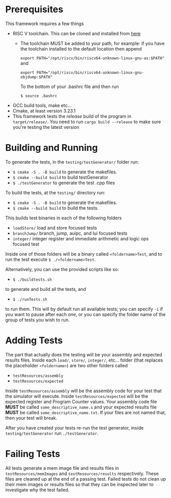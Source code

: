 # Prerequisites
This framework requires a few things
- RISC V toolchain. This can be cloned and installed from [here](https://github.com/riscv-collab/riscv-gnu-toolchain)
  - The toolchain MUST be added to your path, for example: if you have the toolchain installed to the default location then append
  
    `export PATH="/opt/riscv/bin/riscv64-unknown-linux-gnu-as:$PATH"` and 

    `export PATH="/opt/riscv/bin/riscv64-unknown-linux-gnu-objdump:$PATH"`

    To the bottom of your .bashrc file and then run

    `$ source .bashrc`
- GCC build tools, make etc...
- Cmake, at least version 3.23.1
- This framework tests the *release* build of the program in `target/release/`. You need to run
  `cargo build --release`
  to make sure you're testing the latest version
  
# Building and Running
To generate the tests, in the `testing/testGenerator/` folder run:
- `$ cmake -S . -B build` to generate the makefiles.
- `$ cmake --build build` to build testGenerator
- `$ ./testGenerator` to generate the test .cpp files

To build the tests, at the `testing/` directory run:
- `$ cmake -S . -B build` to generate the makefiles.
- `$ cmake --build build` to build the tests.

This builds test binaries in each of the following folders
- `loadStore/` load and store focused tests
- `branchJump/` branch, jump, auipc, and lui focused tests
- `integer/` integer register and immediate arithmetic and logic ops focused test

Inside one of those folders will be a binary called `<foldername>Test`, and to
run the test execute `$ ./<foldername>Test`.

Alternatively, you can use the provided scripts like so:

- `$ ./buildtests.sh`

to generate and build all the tests, and

- `$ ./runTests.sh`

to run them. This will by default run all available tests; you can specify `-i` if you want to pause after each one, or you can specify the folder name of the group of tests you wish to run.

# Adding Tests
The part that actually does the testing will be your assembly and expected 
results files. Inside each `load/`, `store/`, `integer/`, etc... folder (that
replaces the placeholder `<foldername>`) are two other folders called
* `testResources/assembly`
* `testResources/expected`

Inside `testResources/assembly` will be the assembly code for your test that the
simulator will execute. Inside `testResources/expected` will be the expected 
register and Program Counter values. Your assembly code file **MUST** be called `some_descriptive_name.s`
and your expected results file **MUST** be called `some_descriptive_name.txt`. If 
your files are not named that, then your test will break.

After you have created your tests re-run the test generator, inside
`testing/testGenerator` run `./testGenerator`. 

# Failing Tests
All tests generate a mem image file and results files in `testResources/memImages`
and `testResources/results` respectively. These files are cleaned up at the end
of a passing test. Failed tests do not clean up their mem images or results 
files so that they can be inspected later to investigate why the test failed. 

